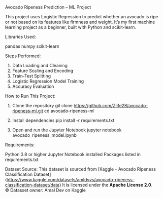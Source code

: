 Avocado Ripeness Prediction – ML Project

This project uses Logistic Regression to predict whether an avocado is ripe or not based on its features like firmness and weight. It’s my first machine learning project as a beginner, built with Python and scikit-learn.

Libraries Used:

pandas
numpy
scikit-learn

Steps Performed:

1. Data Loading and Cleaning
2. Feature Scaling and Encoding
3. Train-Test Splitting
4. Logistic Regression Model Training
5. Accuracy Evaluation

How to Run This Project:

1. Clone the repository
  git clone https://github.com/Zlife28/avocado-ripeness-ml.git
  cd avocado-ripeness-ml

2. Install dependencies
   pip install -r requirements.txt

3. Open and run the Jupyter Notebook
   jupyter notebook avocado_ripeness_model.ipynb

Requirements:

Python 3.8 or higher
Jupyter Notebook installed
Packages listed in requirements.txt

Dataset Source: 
This dataset is sourced from [Kaggle - Avocado Ripeness Classification Dataset] (https://www.kaggle.com/datasets/amldvvs/avocado-ripeness-classification-dataset/data)
It is licensed under the **Apache License 2.0**.  
© Datasset owner: Amal Dev on Kaggle
